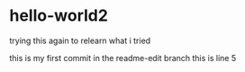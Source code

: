 # hello-world2
trying this again to relearn what i tried 

this is my first commit in the readme-edit branch
this is line 5
